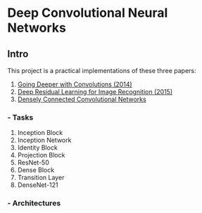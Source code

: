 # Deep Convolutional Neural Networks


## Intro
This project is a practical implementations of these three papers:

1. [Going Deeper with Convolutions (2014)](https://arxiv.org/pdf/1409.4842)
2. [Deep Residual Learning for Image Recognition (2015)](https://arxiv.org/pdf/1512.03385)
3. [Densely Connected Convolutional Networks](https://arxiv.org/pdf/1608.06993)

### - Tasks

1. Inception Block
2. Inception Network
3. Identity Block
4. Projection Block
5. ResNet-50
6. Dense Block
7. Transition Layer
8. DenseNet-121

### - Architectures
